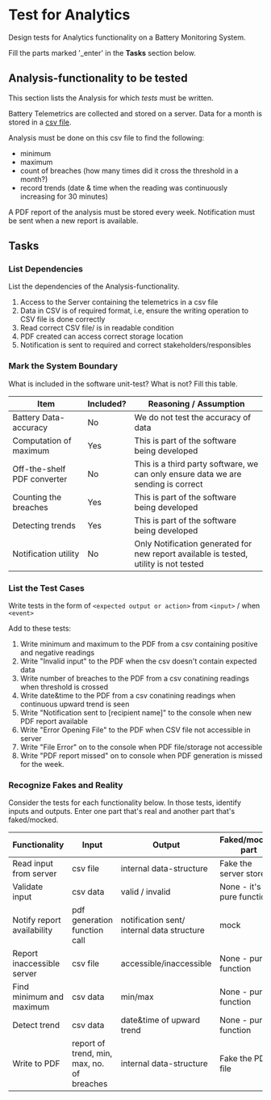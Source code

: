 # Test for Analytics

Design tests for Analytics functionality on a Battery Monitoring System.

Fill the parts marked '_enter' in the **Tasks** section below.

## Analysis-functionality to be tested

This section lists the Analysis for which _tests_ must be written.

Battery Telemetrics are collected and stored on a server.
Data for a month is stored in a [csv file](https://en.wikipedia.org/wiki/Comma-separated_values).

Analysis must be done on this csv file to find the following:
- minimum
- maximum
- count of breaches (how many times did it cross the threshold in a month?)
- record trends (date & time when the reading was continuously increasing for 30 minutes)

A PDF report of the analysis must be stored every week.
Notification must be sent when a new report is available.

## Tasks

### List Dependencies

List the dependencies of the Analysis-functionality.

1. Access to the Server containing the telemetrics in a csv file
2. Data in CSV is of required format, i.e, ensure the writing operation to CSV file is done correctly 
3. Read correct CSV file/ is in readable condition
4. PDF created can access correct storage location
5. Notification is sent to required and correct stakeholders/responsibles

### Mark the System Boundary

What is included in the software unit-test? What is not? Fill this table.

| Item                      | Included?     | Reasoning / Assumption
|---------------------------|---------------|---
Battery Data-accuracy       | No            | We do not test the accuracy of data
Computation of maximum      | Yes           | This is part of the software being developed
Off-the-shelf PDF converter | No            | This is a third party software, we can only ensure data we are sending is correct
Counting the breaches       | Yes           | This is part of the software being developed
Detecting trends            | Yes           | This is part of the software being developed
Notification utility        | No            | Only Notification generated for new report available is tested, utility is not tested

### List the Test Cases 

Write tests in the form of `<expected output or action>` from `<input>` / when `<event>`

Add to these tests:

1. Write minimum and maximum to the PDF from a csv containing positive and negative readings
2. Write "Invalid input" to the PDF when the csv doesn't contain expected data
3. Write number of breaches to the PDF from a csv conatining readings when threshold is crossed
4. Write date&time to the PDF from a csv conatining readings when continuous upward trend is seen
5. Write "Notification sent to [recipient name]" to the console when new PDF report available
6. Write "Error Opening File" to the PDF when CSV file not accessible in server 
7. Write "File Error" on to the console when PDF file/storage not accessible
8. Write "PDF report missed" on to console when PDF generation is missed for the week.

### Recognize Fakes and Reality

Consider the tests for each functionality below.
In those tests, identify inputs and outputs.
Enter one part that's real and another part that's faked/mocked.

| Functionality            | Input        | Output                      | Faked/mocked part
|--------------------------|--------------|-----------------------------|---
Read input from server     | csv file     | internal data-structure     | Fake the server store
Validate input             | csv data     | valid / invalid             | None - it's a pure function
Notify report availability | pdf generation function call |notification sent/ internal data structure              | mock
Report inaccessible server | csv file |accessible/inaccessible             | None - pure function
Find minimum and maximum   | csv data | min/max              |None - pure function
Detect trend               |csv data | date&time of upward trend               | None - pure function
Write to PDF               |report of trend, min, max, no. of breaches |internal data-structure               | Fake the PDF file
